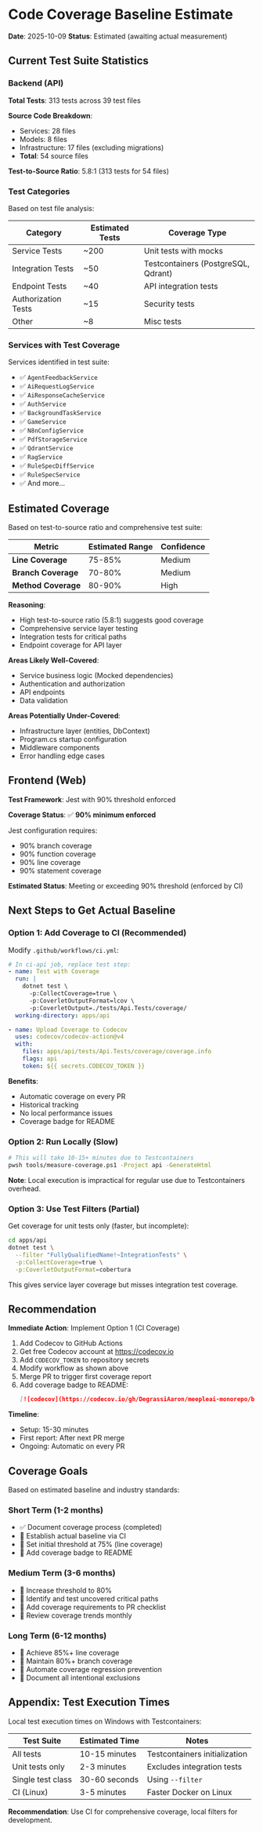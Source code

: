 # Code Coverage Baseline Estimate

**Date**: 2025-10-09
**Status**: Estimated (awaiting actual measurement)

## Current Test Suite Statistics

### Backend (API)

**Total Tests**: 313 tests across 39 test files

**Source Code Breakdown**:
- Services: 28 files
- Models: 8 files
- Infrastructure: 17 files (excluding migrations)
- **Total**: 54 source files

**Test-to-Source Ratio**: 5.8:1 (313 tests for 54 files)

### Test Categories

Based on test file analysis:

| Category | Estimated Tests | Coverage Type |
|----------|----------------|---------------|
| Service Tests | ~200 | Unit tests with mocks |
| Integration Tests | ~50 | Testcontainers (PostgreSQL, Qdrant) |
| Endpoint Tests | ~40 | API integration tests |
| Authorization Tests | ~15 | Security tests |
| Other | ~8 | Misc tests |

### Services with Test Coverage

Services identified in test suite:
- ✅ `AgentFeedbackService`
- ✅ `AiRequestLogService`
- ✅ `AiResponseCacheService`
- ✅ `AuthService`
- ✅ `BackgroundTaskService`
- ✅ `GameService`
- ✅ `N8nConfigService`
- ✅ `PdfStorageService`
- ✅ `QdrantService`
- ✅ `RagService`
- ✅ `RuleSpecDiffService`
- ✅ `RuleSpecService`
- ✅ And more...

## Estimated Coverage

Based on test-to-source ratio and comprehensive test suite:

| Metric | Estimated Range | Confidence |
|--------|----------------|------------|
| **Line Coverage** | 75-85% | Medium |
| **Branch Coverage** | 70-80% | Medium |
| **Method Coverage** | 80-90% | High |

**Reasoning**:
- High test-to-source ratio (5.8:1) suggests good coverage
- Comprehensive service layer testing
- Integration tests for critical paths
- Endpoint coverage for API layer

**Areas Likely Well-Covered**:
- Service business logic (Mocked dependencies)
- Authentication and authorization
- API endpoints
- Data validation

**Areas Potentially Under-Covered**:
- Infrastructure layer (entities, DbContext)
- Program.cs startup configuration
- Middleware components
- Error handling edge cases

## Frontend (Web)

**Test Framework**: Jest with 90% threshold enforced

**Coverage Status**: ✅ **90% minimum enforced**

Jest configuration requires:
- 90% branch coverage
- 90% function coverage
- 90% line coverage
- 90% statement coverage

**Estimated Status**: Meeting or exceeding 90% threshold (enforced by CI)

## Next Steps to Get Actual Baseline

### Option 1: Add Coverage to CI (Recommended)

Modify `.github/workflows/ci.yml`:

```yaml
# In ci-api job, replace test step:
- name: Test with Coverage
  run: |
    dotnet test \
      -p:CollectCoverage=true \
      -p:CoverletOutputFormat=lcov \
      -p:CoverletOutput=./tests/Api.Tests/coverage/
  working-directory: apps/api

- name: Upload Coverage to Codecov
  uses: codecov/codecov-action@v4
  with:
    files: apps/api/tests/Api.Tests/coverage/coverage.info
    flags: api
    token: ${{ secrets.CODECOV_TOKEN }}
```

**Benefits**:
- Automatic coverage on every PR
- Historical tracking
- No local performance issues
- Coverage badge for README

### Option 2: Run Locally (Slow)

```bash
# This will take 10-15+ minutes due to Testcontainers
pwsh tools/measure-coverage.ps1 -Project api -GenerateHtml
```

**Note**: Local execution is impractical for regular use due to Testcontainers overhead.

### Option 3: Use Test Filters (Partial)

Get coverage for unit tests only (faster, but incomplete):

```bash
cd apps/api
dotnet test \
  --filter "FullyQualifiedName!~IntegrationTests" \
  -p:CollectCoverage=true \
  -p:CoverletOutputFormat=cobertura
```

This gives service layer coverage but misses integration test coverage.

## Recommendation

**Immediate Action**: Implement Option 1 (CI Coverage)

1. Add Codecov to GitHub Actions
2. Get free Codecov account at https://codecov.io
3. Add `CODECOV_TOKEN` to repository secrets
4. Modify workflow as shown above
5. Merge PR to trigger first coverage report
6. Add coverage badge to README:
   ```markdown
   [![codecov](https://codecov.io/gh/DegrassiAaron/meepleai-monorepo/branch/main/graph/badge.svg)](https://codecov.io/gh/DegrassiAaron/meepleai-monorepo)
   ```

**Timeline**:
- Setup: 15-30 minutes
- First report: After next PR merge
- Ongoing: Automatic on every PR

## Coverage Goals

Based on estimated baseline and industry standards:

### Short Term (1-2 months)
- ✅ Document coverage process (completed)
- 🔲 Establish actual baseline via CI
- 🔲 Set initial threshold at 75% (line coverage)
- 🔲 Add coverage badge to README

### Medium Term (3-6 months)
- 🔲 Increase threshold to 80%
- 🔲 Identify and test uncovered critical paths
- 🔲 Add coverage requirements to PR checklist
- 🔲 Review coverage trends monthly

### Long Term (6-12 months)
- 🔲 Achieve 85%+ line coverage
- 🔲 Maintain 80%+ branch coverage
- 🔲 Automate coverage regression prevention
- 🔲 Document all intentional exclusions

## Appendix: Test Execution Times

Local test execution times on Windows with Testcontainers:

| Test Suite | Estimated Time | Notes |
|------------|---------------|-------|
| All tests | 10-15 minutes | Testcontainers initialization |
| Unit tests only | 2-3 minutes | Excludes integration tests |
| Single test class | 30-60 seconds | Using `--filter` |
| CI (Linux) | 3-5 minutes | Faster Docker on Linux |

**Recommendation**: Use CI for comprehensive coverage, local filters for development.
